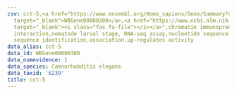 ```yaml
---
csv: cct-5,<a href="https://www.ensembl.org/Homo_sapiens/Gene/Summary?db=core;g=WBGene00000380"
  target="_blank">WBGene00000380</a>,<a href="https://www.ncbi.nlm.nih.gov/pubmed/27688402"
  target="_blank"><i class="fas fa-file"></i></a>",chromatin immunoprecipitation assay,direct
  interaction,nematode larval stage, RNA-seq assay,nucleotide sequence identification,nucleotide
  sequence identification,association,up-regulates activity
data_alias: cct-5
data_id: WBGene00000380
data_numevidence: 1
data_species: Caenorhabditis elegans
data_taxid: '6239'
title: cct-5
---
```

